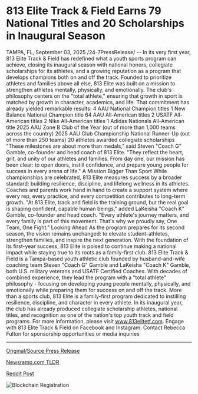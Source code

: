 # 813 Elite Track &amp; Field Earns 79 National Titles and 20 Scholarships in Inaugural Season

TAMPA, FL, September 03, 2025 /24-7PressRelease/ -- In its very first year, 813 Elite Track & Field has redefined what a youth sports program can achieve, closing its inaugural season with national honors, collegiate scholarships for its athletes, and a growing reputation as a program that develops champions both on and off the track.  Founded to prioritize athletes and families above all else, 813 Elite was built on a mission to strengthen athletes mentally, physically, and emotionally. The club's philosophy centers on the "total athlete," ensuring that growth in sport is matched by growth in character, academics, and life.  That commitment has already yielded remarkable results:  4 AAU National Champion titles 1 New Balance National Champion title 64 AAU All-American titles 2 USATF All-American titles 2 Nike All-American titles 1 Adidas Nationals All-American title  2025 AAU Zone B Club of the Year (out of more than 1,000 teams across the country) 2025 AAU Club Championship National Runner-Up (out of more than 250 teams) 20 athletes awarded collegiate scholarships   "These milestones are about more than medals," said Steven "Coach G" Gamble, co-founder and head coach of 813 Elite. "They reflect the heart, grit, and unity of our athletes and families. From day one, our mission has been clear: to open doors, instill confidence, and prepare young people for success in every arena of life."  A Mission Bigger Than Sport While championships are celebrated, 813 Elite measures success by a broader standard: building resilience, discipline, and lifelong wellness in its athletes. Coaches and parents work hand in hand to create a support system where every rep, every practice, and every competition contributes to long-term growth.  "At 813 Elite, track and field is the training ground, but the real goal is shaping confident, capable human beings," added LaKeisha "Coach K" Gamble, co-founder and head coach. "Every athlete's journey matters, and every family is part of this movement. That's why we proudly say, One Team, One Fight."  Looking Ahead As the program prepares for its second season, the vision remains unchanged: to elevate student-athletes, strengthen families, and inspire the next generation. With the foundation of its first-year success, 813 Elite is poised to continue making a national impact while staying true to its roots as a family-first club.  813 Elite Track & Field is a Tampa-based youth athletic club founded by husband-and-wife coaching team Steven "Coach G" Gamble and LaKeisha "Coach K" Gamble, both U.S. military veterans and USATF Certified Coaches. With decades of combined experience, they lead the program with a "total athlete" philosophy - focusing on developing young people mentally, physically, and emotionally while preparing them for success on and off the track. More than a sports club, 813 Elite is a family-first program dedicated to instilling resilience, discipline, and character in every athlete. In its inaugural year, the club has already produced collegiate scholarship athletes, national titles, and recognition as one of the nation's top youth track and field programs. For more information, please visit www.813elitetf.com. Engage with 813 Elite Track & Field on Facebook and Instagram.  Contact Rebecca Fulton for sponsorship opportunities or media inquiries 

---

[Original/Source Press Release](https://www.24-7pressrelease.com/press-release/526387/813-elite-track-field-earns-79-national-titles-and-20-scholarships-in-inaugural-season)
                    

[Newsramp.com TLDR](https://newsramp.com/curated-news/813-elite-track-field-s-stunning-debut-national-titles-20-scholarships/7d4fefe2820e60f01a53e4a92ca0ea98) 

 



[Reddit Post](https://www.reddit.com/r/newsramp/comments/1n78d6d/813_elite_track_fields_stunning_debut_national/) 



![Blockchain Registration](https://cdn.newsramp.app/24-7PressRelease/qrcode/259/3/quayOdfr.webp)